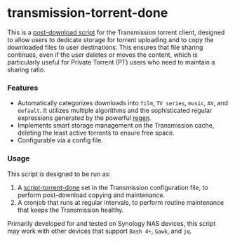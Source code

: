 # transmission-torrent-done

This is a [post-download script](https://github.com/transmission/transmission/blob/main/docs/Scripts.md) for the Transmission torrent client, designed to allow users to dedicate storage for torrent uploading and to copy the downloaded files to user destinations. This ensures that file sharing continues, even if the user deletes or moves the content, which is particularly useful for Private Torrent (PT) users who need to maintain a sharing ratio.

### Features

- Automatically categorizes downloads into `film`, `TV series`, `music`, `AV`, and `default`. It utilizes multiple algorithms and the sophisticated regular expressions generated by the powerful [regen](https://github.com/libertypi/regen).
- Implements smart storage management on the Transmission cache, deleting the least active torrents to ensure free space.
- Configurable via a config file.

### Usage

This script is designed to be run as:

1. A [script-torrent-done](https://github.com/transmission/transmission/blob/main/docs/Editing-Configuration-Files.md#:~:text=script%2Dtorrent%2Ddone%2Dfilename) set in the Transmission configuration file, to perform post-download copying and maintenance.
2. A cronjob that runs at regular intervals, to perform routine maintenance that keeps the Transmission healthy.

Primarily developed for and tested on Synology NAS devices, this script may work with other devices that support `Bash 4+`, `Gawk`, and `jq`.
